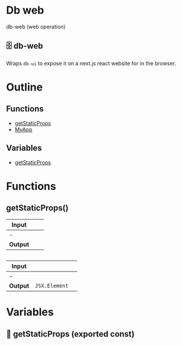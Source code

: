# Db web

db-web (web operation)


## 🗄 db-web

Wraps `db-ui` to expose it on a next.js react website for in the browser.




# Outline

## Functions

- [getStaticProps](#getStaticProps)
- [MyApp](#MyApp)

## Variables

- [getStaticProps](#getstaticprops)



# Functions

## getStaticProps()

| Input      |    |    |
| ---------- | -- | -- |
| - | | |
| **Output** |    |    |



## <MyApp />

| Input      |    |    |
| ---------- | -- | -- |
| - | | |
| **Output** | `JSX.Element`   |    |


# Variables

## 📄 getStaticProps (exported const)

